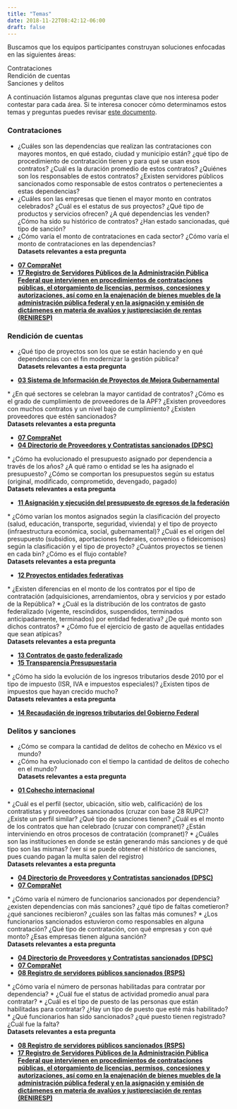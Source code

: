 ```yaml
---
title: "Temas"
date: 2018-11-22T08:42:12-06:00
draft: false
---
```


Buscamos que los equipos participantes construyan soluciones enfocadas en las siguientes áreas:

<div class="row">
<div class="well col-sm-3 tema-box">Contrataciones</div>
<div class="well col-sm-3 tema-box">Rendición de cuentas</div>
<div class="well col-sm-3 tema-box">Sanciones y delitos</div>
</div>

A continuación listamos algunas preguntas clave que nos interesa poder contestar para cada área. Si te interesa conocer cómo determinamos estos temas y preguntas puedes revisar [este documento](https://docs.google.com/document/d/15L8QJo9p-fTwSjxTni4vID3vbjGdcmEjN-X2pY4OZcM/edit?usp=sharing).

### Contrataciones
* ¿Cuáles son las dependencias que realizan las contrataciones con mayores montos, en qué estado, ciudad y municipio están? ¿qué tipo de procedimiento de contratación tienen y para qué se usan esos contratos? ¿Cuál es la duración promedio de estos contratos? ¿Quiénes son los responsables de estos contratos? ¿Existen servidores públicos sancionados como responsable de estos contratos o pertenecientes a estas dependencias?
* ¿Cuáles son las empresas que tienen el mayor monto en contratos celebrados? ¿Cuál es el estatus de sus proyectos? ¿Qué tipo de productos y servicios ofrecen? ¿A qué dependencias les venden? ¿Cómo ha sido su histórico de contratos? ¿Han estado sancionadas, qué tipo de sanción?
* ¿Cómo varía el monto de contrataciones en cada sector? ¿Cómo varía el monto de contrataciones en las dependencias? <br> <strong>Datasets relevantes a esta pregunta
<ul>
	<li><a href="https://github.com/datatonanticorrupcion/07_compranet">07 CompraNet</a></li>
	<li><a href="https://github.com/datatonanticorrupcion/17_servidores_publicos_contrataciones">17 Registro de Servidores Públicos de la Administración Pública Federal que intervienen en procedimientos de contrataciones públicas, el otorgamiento de licencias, permisos, concesiones y autorizaciones, así como en la enajenación de bienes muebles de la administración pública federal y en la asignación y emisión de dictámenes en materia de avalúos y justipreciación de rentas (RENIRESP)</a></li>
</ul></strong>
 
### Rendición de cuentas
* ¿Qué tipo de proyectos son los que se están haciendo y en qué dependencias con el fin modernizar la gestión pública?<br> <strong>Datasets relevantes a esta pregunta
<ul>
	<li><a href="https://github.com/datatonanticorrupcion/03_mejora_gubernamental">03 Sistema de Información de Proyectos de Mejora Gubernamental</a></li>
</ul></strong>
* ¿En qué sectores se celebran la mayor cantidad de contratos? ¿Cómo es el grado de cumplimiento de proveedores de la APF? ¿Existen proveedores con muchos contratos y un nivel bajo de cumplimiento? ¿Existen proveedores que estén sancionados?<br> <strong>Datasets relevantes a esta pregunta
<ul>
	<li><a href="https://github.com/datatonanticorrupcion/07_compranet">07 CompraNet</a></li>
	<li><a href="https://github.com/datatonanticorrupcion/04_proveedores_contratistas_sancionados">04 Directorio de Proveedores y Contratistas sancionados (DPSC)</a></li>
</ul></strong>
* ¿Cómo ha evolucionado el presupuesto asignado por dependencia a través de los años?  ¿A qué ramo o entidad se les ha asignado el presupuesto? ¿Cómo se comportan los presupuestos según su estatus (original, modificado, comprometido, devengado, pagado)<br> <strong>Datasets relevantes a esta pregunta
<ul>
	<li><a href="https://github.com/datatonanticorrupcion/11_presupuesto_egresos">11 Asignación y ejecución del presupuesto de egresos de la federación</a></li>
</ul></strong>
* ¿Cómo varían los montos asignados según la clasificación del proyecto (salud, educación, transporte, seguridad, vivienda) y el tipo de proyecto (infraestructura económica, social, gubernamental)? ¿Cuál es el origen del presupuesto (subsidios, aportaciones federales, convenios o fideicomisos) según la clasificación y el tipo de proyecto? ¿Cuántos proyectos se tienen en cada bin? ¿Cómo es el flujo contable?<br> <strong>Datasets relevantes a esta pregunta
<ul>
	<li><a href="https://github.com/datatonanticorrupcion/12_proyectos_entidades">12 Proyectos entidades federativas</a></li>
</ul></strong>
* ¿Existen diferencias en el monto de los contratos por el tipo de contratación (adquisiciones, arrendamientos, obra y servicios y por estado de la República?
* ¿Cuál es la distribución de los contratos de gasto federalizado (vigente, rescindidos, suspendidos, terminados anticipadamente, terminados) por entidad federativa? ¿De qué monto son dichos contratos?
* ¿Cómo fue el ejercicio de gasto de aquellas entidades que sean atípicas?<br> <strong>Datasets relevantes a esta pregunta
<ul>
	<li><a href="https://github.com/datatonanticorrupcion/13_contratos_gasto">13 Contratos de gasto federalizado</a></li>
	<li><a href="https://github.com/datatonanticorrupcion/15_transparencia_presupuestaria">15 Transparencia Presupuestaria</a></li>
</ul></strong>
* ¿Cómo ha sido la evolución de los ingresos tributarios desde 2010 por el tipo de impuesto (ISR, IVA e impuestos especiales)? ¿Existen tipos de impuestos que hayan crecido mucho?
<br> <strong>Datasets relevantes a esta pregunta
<ul>
	<li><a href="https://github.com/datatonanticorrupcion/14_recaudacion_ingresos_tributarios">14 Recaudación de ingresos tributarios del Gobierno Federal</a></li>
</ul></strong>

### Delitos y sanciones
* ¿Cómo se compara la cantidad de delitos de cohecho en México vs el mundo?
* ¿Cómo ha evolucionado con el tiempo la cantidad de delitos de cohecho en el mundo?<br> <strong>Datasets relevantes a esta pregunta
<ul>
	<li><a href="https://github.com/datatonanticorrupcion/01_cohecho_internacional">01 Cohecho internacional</a></li>
</ul></strong>
* ¿Cuál es el perfil (sector, ubicación, sitio web, calificación) de los contratistas y proveedores sancionados (cruzar con base 28 RUPC)? ¿Existe un perfil similar? ¿Qué tipo de sanciones tienen? ¿Cuál es el monto de los contratos que han celebrado (cruzar con compranet)? ¿Están interviniendo en otros procesos de contratación (compranet)? 
* ¿Cuáles son las instituciones en donde se están generando más sanciones y de qué tipo son las mismas? 
(ver si se puede obtener el histórico de sanciones, pues cuando pagan la multa salen del registro)<br>
<strong>Datasets relevantes a esta pregunta
<ul>
	<li><a href="https://github.com/datatonanticorrupcion/04_proveedores_contratistas_sancionados">04 Directorio de Proveedores y Contratistas sancionados (DPSC)</a></li>
	<li><a href="https://github.com/datatonanticorrupcion/07_compranet">07 CompraNet</a></li>
</ul></strong>
* ¿Cómo varía el número de funcionarios sancionados por dependencia? ¿existen dependencias con más sanciones? ¿qué tipo de faltas cometieron? ¿qué sanciones recibieron? ¿cuáles son las faltas más comunes?
* ¿Los funcionarios sancionados estuvieron como responsables en alguna contratación? ¿Qué tipo de contratación, con qué empresas y con qué monto? ¿Esas empresas tienen alguna sanción?<br> <strong>Datasets relevantes a esta pregunta
<ul>
	<li><a href="https://github.com/datatonanticorrupcion/04_proveedores_contratistas_sancionados">04 Directorio de Proveedores y Contratistas sancionados (DPSC)</a></li>
	<li><a href="https://github.com/datatonanticorrupcion/07_compranet">07 CompraNet</a></li>
	<li><a href="https://github.com/datatonanticorrupcion/08_servidores_publicos_sancionados">08 Registro de servidores públicos sancionados (RSPS)</a></li>
</ul></strong>
* ¿Cómo varía el número de personas habilitadas para contratar por dependencia?
* ¿Cuál fue el status de actividad promedio anual para contratar?
* ¿Cuál es el tipo de puesto de las personas que están habilitadas para contratar? ¿Hay un tipo de puesto que esté más habilitado?
* ¿Qué funcionarios han sido sancionados? ¿qué puesto tienen registrado? ¿Cuál fue la falta?<br> <strong>Datasets relevantes a esta pregunta
<ul>
	<li><a href="https://github.com/datatonanticorrupcion/08_servidores_publicos_sancionados">08 Registro de servidores públicos sancionados (RSPS)</a></li>
	<li><a href="https://github.com/datatonanticorrupcion/17_servidores_publicos_contrataciones">17 Registro de Servidores Públicos de la Administración Pública Federal que intervienen en procedimientos de contrataciones públicas, el otorgamiento de licencias, permisos, concesiones y autorizaciones, así como en la enajenación de bienes muebles de la administración pública federal y en la asignación y emisión de dictámenes en materia de avalúos y justipreciación de rentas (RENIRESP)</a></li>
</ul></strong>
